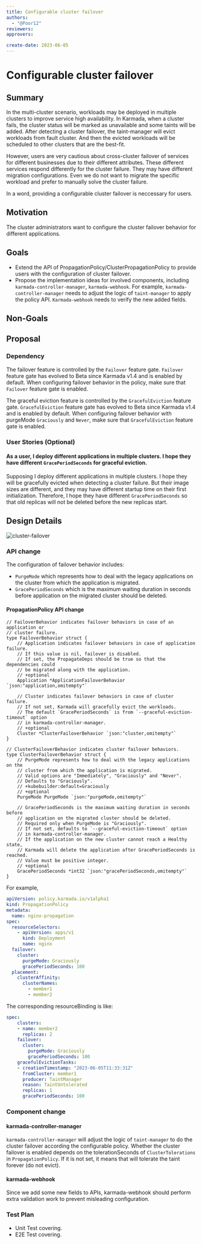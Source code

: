 ```yaml
---
title: Configurable cluster failover 
authors:
  - "@Poor12"
reviewers:
approvers:

create-date: 2023-06-05
---
```

# Configurable cluster failover

## Summary

In the multi-cluster scenario, workloads may be deployed in multiple clusters to improve service high availability. In Karmada, when a cluster fails, the cluster status will be marked as unavailable and some taints will be added. After detecting a cluster failover, the taint-manager will evict workloads from fault cluster. And then the evicted workloads will be scheduled to other clusters that are the best-fit.

However, users are very cautious about cross-cluster failover of services for different businesses due to their different attributes. These different services respond differently for the cluster failure. They may have different migration configurations. Even we do not want to migrate the specific workload and prefer to manually solve the cluster failure.

In a word, providing a configurable cluster failover is neccessary for users.

## Motivation

The cluster administrators want to configure the cluster failover behavior for different applications. 

## Goals

- Extend the API of PropagationPolicy/ClusterPropagationPolicy to provide users with the configuration of cluster failover.
- Propose the implementation ideas for involved components, including `karmada-controller-manager`, `karmada-webhook`.
  For example, `karmada-controller-manager` needs to adjust the logic of `taint-manager` to apply the policy API. `Karmada-webhook` needs to
  verify the new added fields.

## Non-Goals

## Proposal

### Dependency

The failover feature is controlled by the `Failover` feature gate. `Failover` feature gate has evolved to Beta since Karmada v1.4 and is enabled by default.
When configuring failover behavior in the policy, make sure that `Failover` feature gate is enabled.

The graceful eviction feature is controlled by the `GracefulEviction` feature gate. `GracefulEviction` feature gate has evolved to Beta since Karmada v1.4 and is enabled by default. When configuring failover behavior with purgeMode `Graciously` and `Never`, make sure that `GracefulEviction` feature gate is enabled.

### User Stories (Optional)

#### As a user, I deploy different applications in multiple clusters. I hope they have different `GracePeriodSeconds` for graceful eviction.

Supposing I deploy different applications in multiple clusters. I hope they will be gracefully evicted when detecting a cluster failure. But their image sizes are different, and they may have different startup time on their first initialization. Therefore, I hope they have different `GracePeriodSeconds` so that old replicas will not be deleted before the new replicas start.

## Design Details

![cluster-failover](statics/cluster-failover.png)

### API change

The configuration of failover behavior includes:

* `PurgeMode` which represents how to deal with the legacy applications on the cluster from which the application is migrated.
* `GracePeriodSeconds` which is the maximum waiting duration in seconds before application on the migrated cluster should be deleted.

#### PropagationPolicy API change

```golang
// FailoverBehavior indicates failover behaviors in case of an application or
// cluster failure.
type FailoverBehavior struct {
    // Application indicates failover behaviors in case of application failure.
    // If this value is nil, failover is disabled.
    // If set, the PropagateDeps should be true so that the dependencies could
    // be migrated along with the application.
    // +optional
    Application *ApplicationFailoverBehavior `json:"application,omitempty"`
  
    // Cluster indicates failover behaviors in case of cluster failure.
    // If not set, Karmada will gracefully evict the workloads.
    // The default `GracePeriodSeconds` is from `--graceful-eviction-timeout` option 
    // in karmada-controller-manager.
    // +optional
    Cluster *ClusterFailoverBehavior `json:"cluster,omitempty"`
}

// ClusterFailoverBehavior indicates cluster failover behaviors.
type ClusterFailoverBehavior struct {
    // PurgeMode represents how to deal with the legacy applications on the
    // cluster from which the application is migrated.
    // Valid options are "Immediately", "Graciously" and "Never".
    // Defaults to "Graciously".
    // +kubebuilder:default=Graciously
    // +optional
    PurgeMode PurgeMode `json:"purgeMode,omitempty"`

    // GracePeriodSeconds is the maximum waiting duration in seconds before
    // application on the migrated cluster should be deleted.
    // Required only when PurgeMode is "Graciously".
    // If not set, defaults to `--graceful-eviction-timeout` option 
    // in karmada-controller-manager.
    // If the application on the new cluster cannot reach a Healthy state,
    // Karmada will delete the application after GracePeriodSeconds is reached.
    // Value must be positive integer.
    // +optional
    GracePeriodSeconds *int32 `json:"gracePeriodSeconds,omitempty"`
}
```

For example, 

```yaml
apiVersion: policy.karmada.io/v1alpha1
kind: PropagationPolicy
metadata:
  name: nginx-propagation
spec:
  resourceSelectors:
    - apiVersion: apps/v1
      kind: Deployment
      name: nginx
  failover:
    cluster:
      purgeMode: Graciously
      gracePeriodSeconds: 100
  placement:
    clusterAffinity:
      clusterNames:
        - member1
        - member2
```

The corresponding resourceBinding is like:

```yaml
spec:
    clusters:
    - name: member2
      replicas: 2
    failover:
      cluster:
        purgeMode: Graciously
        gracePeriodSeconds: 100
    gracefulEvictionTasks:
    - creationTimestamp: "2023-06-05T11:33:31Z"
      fromCluster: member1
      producer: TaintManager
      reason: TaintUntolerated
      replicas: 1
      gracePeriodSeconds: 100
```

### Component change

#### karmada-controller-manager

`karmada-controller-manager` will adjust the logic of `taint-manager` to do the cluster failover according the configurable policy.
Whether the cluster failover is enabled depends on the tolerationSeconds of `ClusterTolerations` in `PropagationPolicy`. 
If it is not set, it means that will tolerate the taint forever (do not evict). 

#### karmada-webhook

Since we add some new fields to APIs, karmada-webhook should perform extra validation work to prevent misleading configuration.

### Test Plan

- Unit Test covering.
- E2E Test covering.
